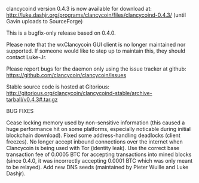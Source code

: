 clancycoind version 0.4.3 is now available for download at:
http://luke.dashjr.org/programs/clancycoin/files/clancycoind-0.4.3/ (until Gavin uploads to SourceForge)

This is a bugfix-only release based on 0.4.0.

Please note that the wxClancycoin GUI client is no longer maintained nor supported. If someone would like to step up to maintain this, they should contact Luke-Jr.

Please report bugs for the daemon only using the issue tracker at github:
https://github.com/clancycoin/clancycoin/issues

Stable source code is hosted at Gitorious:
http://gitorious.org/clancycoin/clancycoind-stable/archive-tarball/v0.4.3#.tar.gz

BUG FIXES

Cease locking memory used by non-sensitive information (this caused a huge performance hit on some platforms, especially noticable during initial blockchain download).
Fixed some address-handling deadlocks (client freezes).
No longer accept inbound connections over the internet when Clancycoin is being used with Tor (identity leak).
Use the correct base transaction fee of 0.0005 BTC for accepting transactions into mined blocks (since 0.4.0, it was incorrectly accepting 0.0001 BTC which was only meant to be relayed).
Add new DNS seeds (maintained by Pieter Wuille and Luke Dashjr).

